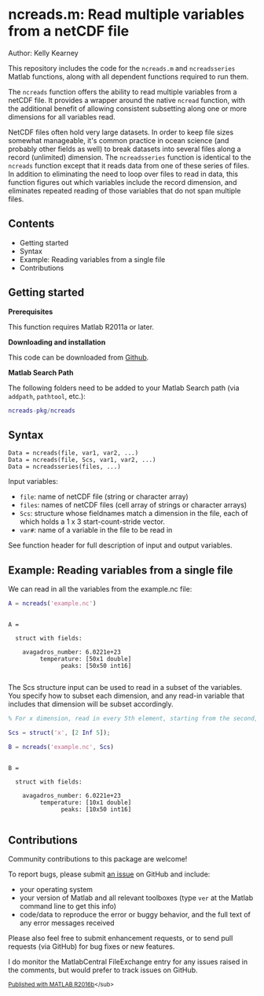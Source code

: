 
# ncreads.m: Read multiple variables from a netCDF file


Author: Kelly Kearney


This repository includes the code for the `ncreads.m` and `ncreadsseries` Matlab functions, along with all dependent functions required to run them.


The `ncreads` function offers the ability to read multiple variables from a netCDF file.  It provides a wrapper around the native `ncread` function, with the additional benefit of allowing consistent subsetting along one or more dimensions for all variables read.


NetCDF files often hold very large datasets.  In order to keep file sizes somewhat manageable, it's common practice in ocean science (and probably other fields as well) to break datasets into several files along a record (unlimited) dimension.  The `ncreadsseries` function is identical to the `ncreads` function except that it reads data from one of these series of files.  In addition to eliminating the need to loop over files to read in  data, this function figures out which variables include the record dimension, and eliminates repeated reading of those variables that do not span multiple files.



## Contents

            
- Getting started        
- Syntax        
- Example: Reading variables from a single file        
- Contributions

## Getting started


**Prerequisites**


This function requires Matlab R2011a or later.


**Downloading and installation**


This code can be downloaded from [Github](https://github.com/kakearney/ncreads-pkg/).


**Matlab Search Path**


The following folders need to be added to your Matlab Search path (via `addpath`, `pathtool`, etc.):



```matlab
ncreads-pkg/ncreads
```



## Syntax



```
Data = ncreads(file, var1, var2, ...)
Data = ncreads(file, Scs, var1, var2, ...)
Data = ncreadsseries(files, ...)
```


Input variables:



  - `file`: name of netCDF file (string or character array)
  - `files`: names of netCDF files (cell array of strings or character   arrays)
  - `Scs`: structure whose fieldnames match a dimension in the file, each   of which holds a 1 x 3 start-count-stride vector.
  - `var#`: name of a variable in the file to be read in

See function header for full description of input and output variables.



## Example: Reading variables from a single file


We can read in all the variables from the example.nc file:



```matlab
A = ncreads('example.nc')
```




```

A = 

  struct with fields:

    avagadros_number: 6.0221e+23
         temperature: [50x1 double]
               peaks: [50x50 int16]


```


The Scs structure input can be used to read in a subset of the variables. You specify how to subset each dimension, and any read-in variable that includes that dimension will be subset accordingly.



```matlab
% For x dimension, read in every 5th element, starting from the second,

Scs = struct('x', [2 Inf 5]);

B = ncreads('example.nc', Scs)
```




```

B = 

  struct with fields:

    avagadros_number: 6.0221e+23
         temperature: [10x1 double]
               peaks: [10x50 int16]


```



## Contributions


Community contributions to this package are welcome!


To report bugs, please submit [an issue](https://github.com/kakearney/ncreads-pkg/issues) on GitHub and include:



  - your operating system
  - your version of Matlab and all relevant toolboxes (type `ver` at the Matlab command line to get this info)
  - code/data to reproduce the error or buggy behavior, and the full text of any error messages received

Please also feel free to submit enhancement requests, or to send pull requests (via GitHub) for bug fixes or new features.


I do monitor the MatlabCentral FileExchange entry for any issues raised in the comments, but would prefer to track issues on GitHub.



<sub>[Published with MATLAB R2016b]("http://www.mathworks.com/products/matlab/")</sub>